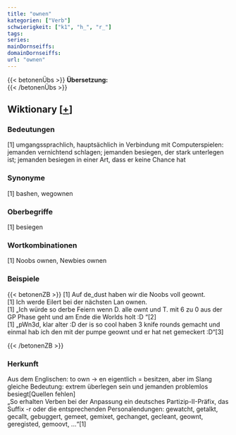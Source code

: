 ```yaml
---
title: "ownen"
kategorien: ["Verb"]
schwierigkeit: ["k1", "h_", "r_"]
tags:
series:
mainDornseiffs:
domainDornseiffs:
url: "ownen"
---
```


{{< betonenÜbs >}}
**Übersetzung:**  
{{< /betonenÜbs >}}

## Wiktionary [[+](https://de.wiktionary.org/wiki/ownen)]

### Bedeutungen
[1] umgangssprachlich, hauptsächlich in Verbindung mit Computerspielen: jemanden vernichtend schlagen; jemanden besiegen, der stark unterlegen ist; jemanden besiegen in einer Art, dass er keine Chance hat  

### Synonyme
[1] bashen, wegownen  

### Oberbegriffe
[1] besiegen  

### Wortkombinationen
[1] Noobs ownen, Newbies ownen  

### Beispiele
{{< betonenZB >}}
[1] Auf de_dust haben wir die Noobs voll geownt.  
[1] Ich werde Eilert bei der nächsten Lan ownen.  
[1] „Ich würde so derbe Feiern wenn D. alle ownt und T. mit 6 zu 0 aus der GP Phase geht und am Ende die Worlds holt :D “[2]  
[1] „pWn3d, klar alter :D der is so cool haben 3 knife rounds gemacht und einmal hab ich den mit der pumpe geownt und er hat net gemeckert :D“[3]  

{{< /betonenZB >}}
### Herkunft
Aus dem Englischen: to own → en eigentlich = besitzen, aber im Slang gleiche Bedeutung: extrem überlegen sein und jemanden problemlos besiegt[Quellen fehlen]  
„So erhalten Verben bei der Anpassung ein deutsches Partizip-II-Präfix, das Suffix -r oder die entsprechenden Personalendungen: gewatcht, getalkt, gecallt, gebuggert, gemeet, gemixet, gechanget, gecleant, geownt, geregisted, gemoovt, ...“[1]  


